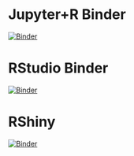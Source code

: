 # Jupyter+R Binder
[![Binder](https://mybinder.org/badge.svg)](https://mybinder.org/v2/gh/psnonis/w203-lab1/master)

# RStudio Binder
[![Binder](https://mybinder.org/badge.svg)](https://mybinder.org/v2/gh/psnonis/w203-lab1/master?urlpath=rstudio)

# RShiny
[![Binder](https://mybinder.org/badge.svg)](https://mybinder.org/v2/gh/psnonis/w203-lab1/master?urlpath=shiny)
